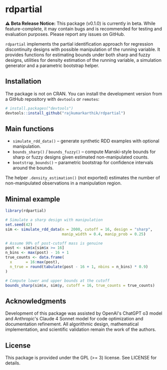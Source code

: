 # rdpartial

**⚠️ Beta Release Notice:** This package (v0.1.0) is currently in beta. While feature-complete, it may contain bugs and is recommended for testing and evaluation purposes. Please report any issues on GitHub.

`rdpartial` implements the partial identification approach for regression discontinuity designs with possible manipulation of the running variable.  It provides functions for estimating bounds under both sharp and fuzzy designs, utilities for density estimation of the running variable, a simulation generator and a parametric bootstrap helper.

## Installation

The package is not on CRAN.  You can install the development version from a GitHub repository with `devtools` or `remotes`:

```r
# install.packages("devtools")
devtools::install_github("rajkumarkarthik/rdpartial")
```

## Main functions

* `simulate_rdd_data()` – generate synthetic RDD examples with optional manipulation.
* `bounds_sharp()` / `bounds_fuzzy()` – compute Manski-style bounds for sharp or fuzzy designs given estimated non-manipulated counts.
* `bootstrap_bounds()` – parametric bootstrap for confidence intervals around the bounds.

The helper `.density_estimation()` (not exported) estimates the number of non-manipulated observations in a manipulation region.

## Minimal example

```r
library(rdpartial)

# Simulate a sharp design with manipulation
set.seed(42)
sim <- simulate_rdd_data(n = 2000, cutoff = 16, design = "sharp",
                         manip_width = 0.4, manip_prob = 0.25)

# Assume 90% of post-cutoff mass is genuine
post <- sim$x[sim$x >= 16]
n_bins <- max(post) - 16 + 1
true_counts <- data.frame(
  x      = 16:max(post),
  n_true = round(tabulate(post - 16 + 1, nbins = n_bins) * 0.9)
)

# Compute lower and upper bounds at the cutoff
bounds_sharp(sim$x, sim$y, cutoff = 16, true_counts = true_counts)
```

## Acknowledgments

Development of this package was assisted by OpenAI's ChatGPT o3 model and Anthropic's Claude 4 Sonnet model for code optimization and documentation refinement. All algorithmic design, mathematical implementation, and scientific validation remain the work of the authors.

## License

This package is provided under the GPL (>= 3) license. See LICENSE for details.
